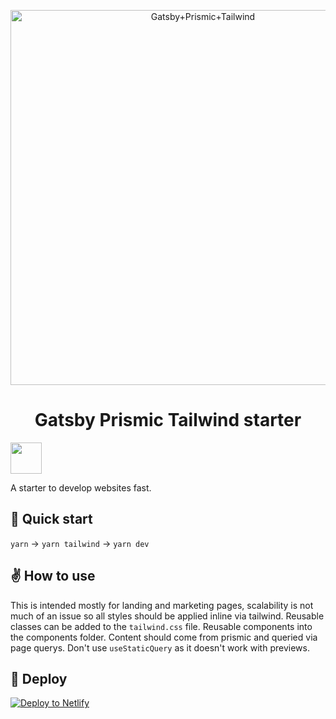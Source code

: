 <p align="center">
    <img alt="Gatsby+Prismic+Tailwind" src="https://user-images.githubusercontent.com/43379421/75116532-a2bbe880-5669-11ea-99fa-6962f6f757ce.png" width="600" />
</p>


<h1 align="center">
  Gatsby Prismic Tailwind starter
</h1>

<img src="https://spacergif.org/spacer.gif" width="50"/>

A starter to develop websites fast.

## 🚀 Quick start

`yarn` -> `yarn tailwind` -> `yarn dev`

## ✌️ How to use

This is intended mostly for landing and marketing pages, scalability is not much of an issue so all styles should be applied inline via tailwind. Reusable classes can be added to the `tailwind.css` file. Reusable components into the components folder. Content should come from prismic and queried via page querys. Don't use `useStaticQuery` as it doesn't work with previews.

## 💫 Deploy

[![Deploy to Netlify](https://www.netlify.com/img/deploy/button.svg)](https://app.netlify.com/start/deploy?repository=https://github.com/jescowuester/gatsby-tailwind-starter)

